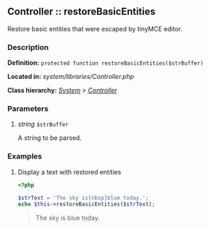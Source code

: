 
Controller :: restoreBasicEntities
-------------------------------------------

Restore basic entities that were escaped by tinyMCE editor.


### Description ###

**Definition:** `protected function restoreBasicEntities($strBuffer)`

**Located in:** *system/libraries/Controller.php*

**Class hierarchy:** *[System](../System.php) > [Controller](../Controller.php)*


### Parameters ###

1. *string* `$strBuffer`

	A string to be parsed.


### Examples ###

1. Display a text with restored entities

	```php
	<?php

	$strText = 'The sky is[nbsp]blue today.';
	echo $this->restoreBasicEntities($strText);
	```
	> The sky is blue today.

